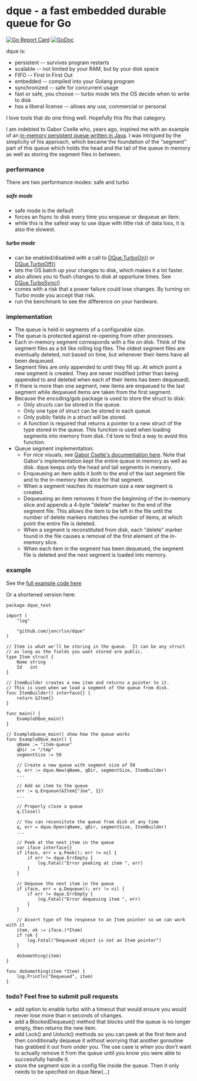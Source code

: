
# dque - a fast embedded durable queue for Go

[![Go Report Card](https://goreportcard.com/badge/github.com/joncrlsn/dque)](https://goreportcard.com/report/github.com/joncrlsn/dque)
[![GoDoc](https://godoc.org/github.com/joncrlsn/dque?status.svg)](https://godoc.org/github.com/joncrlsn/dque) 


dque is:
* persistent -- survives program restarts
* scalable -- not limited by your RAM, but by your disk space
* FIFO -- First In First Out
* embedded -- compiled into your Golang program
* synchronized -- safe for concurrent usage
* fast or safe, you choose -- turbo mode lets the OS decide when to write to disk
* has a liberal license -- allows any use, commercial or personal 

I love tools that do one thing well.  Hopefully this fits that category.

I am indebted to Gabor Cselle who, years ago, inspired me with an example of an [in-memory persistent queue written in Java](http://www.gaborcselle.com/open_source/java/persistent_queue.html).  I was intrigued by the simplicity of his approach, which became the foundation of the "segment" part of this queue which holds the head and the tail of the queue in memory as well as storing the segment files in between.

### performance
There are two performance modes: safe and turbo
##### safe mode
* safe mode is the default
* forces an fsync to disk every time you enqueue or dequeue an item.  
* while this is the safest way to use dque with little risk of data loss, it is also the slowest.
##### turbo mode 
* can be enabled/disabled with a call to [DQue.TurboOn()](https://godoc.org/github.com/joncrlsn/dque#DQue.TurboOn) or [DQue.TurboOff()](https://godoc.org/github.com/joncrlsn/dque#DQue.TurboOff)
* lets the OS batch up your changes to disk, which makes it a lot faster.
* also allows you to flush changes to disk at opportune times.  See [DQue.TurboSync()](https://godoc.org/github.com/joncrlsn/dque#DQue.TurboSync)
* comes with a risk that a power failure could lose changes.  By turning on Turbo mode you accept that risk.  
* run the benchmark to see the difference on your hardware.

### implementation
* The queue is held in segments of a configurable size.
* The queue is protected against re-opening from other processes.
* Each in-memory segment corresponds with a file on disk. Think of the segment files as a bit like rolling log files.  The oldest segment files are eventually deleted, not based on time, but whenever their items have all been dequeued.
* Segment files are only appended to until they fill up. At which point a new segment is created.  They are never modified (other than being appended to and deleted when each of their items has been dequeued).
* If there is more than one segment, new items are enqueued to the last segment while dequeued items are taken from the first segment.
* Because the encoding/gob package is used to store the struct to disk:
  * Only structs can be stored in the queue.
  * Only one type of struct can be stored in each queue.
  * Only public fields in a struct will be stored. 
  * A function is required that returns a pointer to a new struct of the type stored in the queue.  This function is used when loading segments into memory from disk.  I'd love to find a way to avoid this function.
* Queue segment implementation:
  * For nice visuals, see [Gabor Cselle's documentation here](http://www.gaborcselle.com/open_source/java/persistent_queue.html).  Note that Gabor's implementation kept the entire queue in memory as well as disk.  dque keeps only the head and tail segments in memory.
  * Enqueueing an item adds it both to the end of the last segment file and to the in-memory item slice for that segment.
  * When a segment reaches its maximum size a new segment is created.
  * Dequeueing an item removes it from the beginning of the in-memory slice and appends a 4-byte "delete" marker to the end of the segment file.  This allows the item to be left in the file until the number of delete markers matches the number of items, at which point the entire file is deleted.
  * When a segment is reconstituted from disk, each "delete" marker found in the file causes a removal of the first element of the in-memory slice.
  * When each item in the segment has been dequeued, the segment file is deleted and the next segment is loaded into memory.

### example

See the [full example code here](https://raw.githubusercontent.com/joncrlsn/dque/v2/example_test.go)

Or a shortened version here:
```golang
package dque_test

import (
	"log"

	"github.com/joncrlsn/dque"
)

// Item is what we'll be storing in the queue.  It can be any struct
// as long as the fields you want stored are public.
type Item struct {
	Name string
	Id   int
}

// ItemBuilder creates a new item and returns a pointer to it.
// This is used when we load a segment of the queue from disk.
func ItemBuilder() interface{} {
	return &Item{}
}

func main() {
	ExampleDQue_main()
}

// ExampleQueue_main() show how the queue works
func ExampleDQue_main() {
	qName := "item-queue"
	qDir := "/tmp"
	segmentSize := 50

	// Create a new queue with segment size of 50
	q, err := dque.New(qName, qDir, segmentSize, ItemBuilder)
	...

	// Add an item to the queue
	err := q.Enqueue(&Item{"Joe", 1})
	...

	// Properly close a queue
	q.Close()

	// You can reconsitute the queue from disk at any time
	q, err = dque.Open(qName, qDir, segmentSize, ItemBuilder)
	...

	// Peek at the next item in the queue
	var iface interface{}
	if iface, err = q.Peek(); err != nil {
		if err != dque.ErrEmpty {
			log.Fatal("Error peeking at item ", err)
		}
	}

	// Dequeue the next item in the queue
	if iface, err = q.Dequeue(); err != nil {
		if err != dque.ErrEmpty {
			log.Fatal("Error dequeuing item ", err)
		}
	}

	// Assert type of the response to an Item pointer so we can work with it
	item, ok := iface.(*Item)
	if !ok {
		log.Fatal("Dequeued object is not an Item pointer")
	}

	doSomething(item)
}

func doSomething(item *Item) {
	log.Println("Dequeued", item)
}
```

### todo?  Feel free to submit pull requests
* add option to enable turbo with a timeout that would ensure you would never lose more than n seconds of changes.
* add a BlockedDequeue() method that blocks until the queue is no longer empty, then returns the new item.
* add Lock() and Unlock() methods so you can peek at the first item and then conditionally dequeue it without worrying that another goroutine has grabbed it out from under you.  The use case is when you don't want to actually remove it from the queue until you know you were able to successfully handle it.
* store the segment size in a config file inside the queue. Then it only needs to be specified on dque.New(...)
